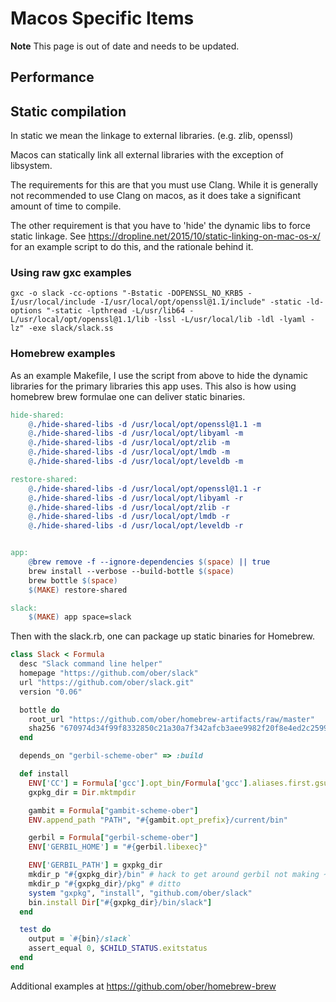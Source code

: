 # Macos Specific Items

**Note** This page is out of date and needs to be updated.

## Performance

## Static compilation
In static we mean the linkage to external libraries. (e.g. zlib, openssl)

Macos can statically link all external libraries with the exception of libsystem.

The requirements for this are that you must use Clang.
While it is generally not recommended to use Clang on macos, as it does take a significant amount
of time to compile.

The other requirement is that you have to 'hide' the dynamic libs to force static linkage.
See https://dropline.net/2015/10/static-linking-on-mac-os-x/ for an example script to do this,
and the rationale behind it.

### Using raw gxc examples
```
gxc -o slack -cc-options "-Bstatic -DOPENSSL_NO_KRB5 -I/usr/local/include -I/usr/local/opt/openssl@1.1/include" -static -ld-options "-static -lpthread -L/usr/lib64 -L/usr/local/opt/openssl@1.1/lib -lssl -L/usr/local/lib -ldl -lyaml -lz" -exe slack/slack.ss
```

### Homebrew examples
As an example Makefile, I use the script from above to hide the dynamic libraries for the primary
libraries this app uses. This also is how using homebrew brew formulae one can deliver static binaries.

```makefile
hide-shared:
	@./hide-shared-libs -d /usr/local/opt/openssl@1.1 -m
	@./hide-shared-libs -d /usr/local/opt/libyaml -m
	@./hide-shared-libs -d /usr/local/opt/zlib -m
	@./hide-shared-libs -d /usr/local/opt/lmdb -m
	@./hide-shared-libs -d /usr/local/opt/leveldb -m

restore-shared:
	@./hide-shared-libs -d /usr/local/opt/openssl@1.1 -r
	@./hide-shared-libs -d /usr/local/opt/libyaml -r
	@./hide-shared-libs -d /usr/local/opt/zlib -r
	@./hide-shared-libs -d /usr/local/opt/lmdb -r
	@./hide-shared-libs -d /usr/local/opt/leveldb -r


app:
	@brew remove -f --ignore-dependencies $(space) || true
	brew install --verbose --build-bottle $(space)
	brew bottle $(space)
	$(MAKE) restore-shared

slack:
	$(MAKE) app space=slack
```

Then with the slack.rb, one can package up static binaries for Homebrew.

```ruby
class Slack < Formula
  desc "Slack command line helper"
  homepage "https://github.com/ober/slack"
  url "https://github.com/ober/slack.git"
  version "0.06"

  bottle do
    root_url "https://github.com/ober/homebrew-artifacts/raw/master"
    sha256 "670974d34f99f8332850c21a30a7f342afcb3aee9982f20f8e4ed2c25991ff01" => :mojave
  end

  depends_on "gerbil-scheme-ober" => :build

  def install
    ENV['CC'] = Formula['gcc'].opt_bin/Formula['gcc'].aliases.first.gsub("@","-")
    gxpkg_dir = Dir.mktmpdir

    gambit = Formula["gambit-scheme-ober"]
    ENV.append_path "PATH", "#{gambit.opt_prefix}/current/bin"

    gerbil = Formula["gerbil-scheme-ober"]
    ENV['GERBIL_HOME'] = "#{gerbil.libexec}"

    ENV['GERBIL_PATH'] = gxpkg_dir
    mkdir_p "#{gxpkg_dir}/bin" # hack to get around gerbil not making ~/.gxpkg/bin
    mkdir_p "#{gxpkg_dir}/pkg" # ditto
    system "gxpkg", "install", "github.com/ober/slack"
    bin.install Dir["#{gxpkg_dir}/bin/slack"]
  end

  test do
    output = `#{bin}/slack`
    assert_equal 0, $CHILD_STATUS.exitstatus
  end
end

```
Additional examples at https://github.com/ober/homebrew-brew
